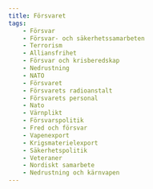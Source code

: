 ```yaml
---
title: Försvaret
tags:
    - Försvar
    - Försvar- och säkerhetssamarbeten
    - Terrorism
    - Alliansfrihet
    - Försvar och krisberedskap
    - Nedrustning
    - NATO
    - Försvaret
    - Försvarets radioanstalt
    - Försvarets personal
    - Nato
    - Värnplikt
    - Försvarspolitik
    - Fred och försvar
    - Vapenexport
    - Krigsmaterielexport 
    - Säkerhetspolitik
    - Veteraner
    - Nordiskt samarbete
    - Nedrustning och kärnvapen
---
```

